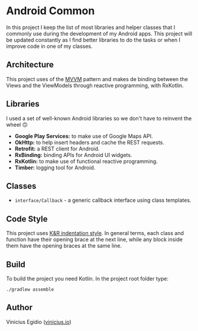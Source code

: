 # Android Common

In this project I keep the list of most libraries and helper classes that I commonly use during the development of my Android apps. This project will be updated constantly as I find better libraries to do the tasks or when I improve code in one of my classes.

## Architecture

This project uses of the [MVVM](https://en.wikipedia.org/wiki/Model–view–viewmodel) pattern and makes de binding between the Views and the ViewModels through reactive programming, with RxKotlin.

## Libraries

I used a set of well-known Android libraries so we don't have to reinvent the wheel 🙃

* __Google Play Services:__ to make use of Google Maps API.
* __OkHttp:__ to help insert headers and cache the REST requests.
* __Retrofit:__ a REST client for Android.
* __RxBinding:__ binding APIs for Android UI widgets.
* __RxKotlin:__ to make use of functional reactive programming.
* __Timber:__ logging tool for Android.

## Classes

* `interface/Callback` - a generic callback interface using class templates.

## Code Style

This project uses [K&R indentation style](https://en.wikipedia.org/wiki/Indentation_style#K.26R). In general terms, each class and function have their opening brace at the next line, while any block inside them have the opening braces at the same line.

## Build

To build the project you need Kotlin. In the project root folder type:

```
./gradlew assemble
```

## Author

Vinicius Egidio ([vinicius.io](http://vinicius.io))
